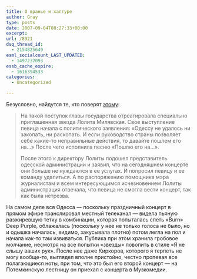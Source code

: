 ```yaml
---
title: О вранье и халтуре
author: Gray
type: posts
date: 2007-09-04T08:27:33+00:00
excerpt:
url: /8921
dsq_thread_id:
  - 2154825649
esml_socialcount_LAST_UPDATED:
  - 1497232093
essb_cache_expire:
  - 1616394533
categories:
  - Uncategorized

---
```








Безусловно, найдутся те, кто поверят <a href="http://www.korrespondent.net/main/205780/" target="_blank">этому</a>:

> На такой поступок главы государства отреагировала специально приглашенная звезда Лолита Милявская. Свое выступление певица начала с политического заявления: &#171;Одессу не удалось ни закопать, ни раскопать. И если руководство страны позволяет себе какие-то неправильные действия, то давайте пошлем его на&#8230;&#187; После чего исполнила песню &#171;Пошлю его на&#8230;&#187;.
> 
> После этого к директору Лолиты подошел представитель одесской администрации и заявил, что на сегодняшнем концерте они больше не нуждаются в ее услугах. И попросил певицу и ее команду удалиться. А по распоряжению помощника мэра журналистам и всем интересующимся исчезновением Лолиты администрация отвечала, что певица не смогла вести концерт, так как была нетрезва.

На самом деле вся Одесса &#8212; поскольку праздничный концерт в прямом эфире транслировал местный телеканал &#8212; видела пьяную разжиревшую тетку в комбинации, которая попыталась спеть &#171;Burn&#187; Deep Purple, облажалась (поскольку у нее не только голоса не было, но и одышка началась, видимо, закусывала плотно) потом легла на пол и начала как-то там извиваться. Публика при этом хранила гробовое молчание, несмотря на все попытки &#171;звезды&#187; повопить в стиле &#171;Я не слышу ваших рук&#187;. После нее даже Киркоров, которого я терпеть не могу вообще-то, выглядел вполне пристойно, честно пропевая все полагающиеся ноты, при том, что это был его второй концерт &#8212; на Потемкинскую лестницу он приехал с концерта в Музкомедии.